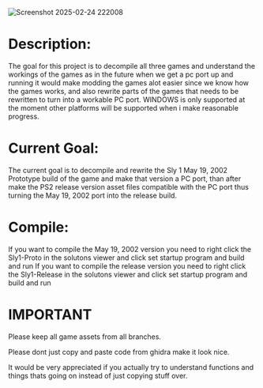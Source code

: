 ![Screenshot 2025-02-24 222008](https://github.com/user-attachments/assets/3ea29295-df90-4970-b184-b98c8c054ff8)
# Description:
The goal for this project is to decompile all three games and understand the workings of the games as in the future when we get a pc port up and running it would make modding the games alot easier since we know how the games works, and also rewrite parts of the games that needs to be rewritten to turn into a workable PC port.
WINDOWS is only supported at the moment other platforms will be supported when i make reasonable progress.

# Current Goal:
The current goal is to decompile and rewrite the Sly 1 May 19, 2002 Prototype build of the game and make that version a PC port, than after make the PS2 release version asset files compatible with the PC port thus turning the May 19, 2002 port into the release build.

# Compile:
If you want to compile the May 19, 2002 version you need to right click the Sly1-Proto in the solutons viewer and click set startup program and build and run
If you want to compile the release version you need to right click the Sly1-Release in the solutons viewer and click set startup program and build and run

# IMPORTANT
Please keep all game assets from all branches.

Please dont just copy and paste code from ghidra make it look nice.

It would be very appreciated if you actually try to understand functions and things thats going on instead of just copying stuff over.
